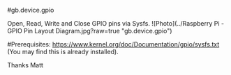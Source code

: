 #gb.device.gpio

Open, Read, Write and Close GPIO pins via Sysfs.
![Photo](../Raspberry Pi - GPIO Pin Layout Diagram.jpg?raw=true "gb.device.gpio")

#Prerequisites:
https://www.kernel.org/doc/Documentation/gpio/sysfs.txt
(You may find this is already installed).

Thanks
Matt
